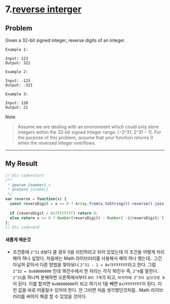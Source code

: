 # 7.[reverse interger](https://leetcode.com/problems/reverse-integer/)

## Problem

Given a 32-bit signed integer, reverse digits of an integer.

``` text
Example 1:

Input: 123
Output: 321
```

``` text
Example 2:

Input: -123
Output: -321
```

``` text
Example 3:

Input: 120
Output: 21
```

Note
> Assume we are dealing with an environment which could only store integers within the 32-bit signed integer range: [−2^31,  2^31 − 1]. For the purpose of this problem, assume that your function returns 0 when the reversed integer overflows.

---

## My Result

``` js
// @lc code=start
/**
 * @param {number} x
 * @return {number}
 */
var reverse = function(x) {
  const reversDigit = x >= 0 ? Array.from(x.toString()).reverse().join('') : `${Array.from(x.toString()).slice(1).reverse().join('')}`;
  
  if (reversDigit > 0x7FFFFFFF) return 0;
  else return x >= 0 ? Number(reversDigit) : Number(`-${reversDigit}`);
};
// @lc code=end

```

#### 새롭게 배운것

- 조건중에 `2^31` d보다 클 경우 0을 리턴하라고 되어 있었는데 이 조건을 어떻게 처리해야 하나 싶었다. 처음에는 Math 라이브러리를 사용해서 해야 하나 했는데.. 그건 아닐꺼 같아서 다른 방법을 찾아보니 `2^31 - 1 = 0x7FFFFFFF`라고 한다. 그럼 `2^32 = 0x80000000` 인데 16진수에서 한 자리는 각각 16진수 즉, `2^4`를 말한다. `2^31`을 하나씩 분해하면 오른쪽에서부터 `0이 7개`가 되고, `마지막에 2^3이 남으므로 8`이 된다.  이를 합치면 `0x80000000`이 되고 여기서 1을 빼면 `0x7FFFFFFF`이 된다. 이런 값을 바로 떠올릴수 있어야 한다. 안 그러면 처음 생각했던것처럼.. Math 라이브러리를 써야지 해결 할 수 있었을 것이다.
